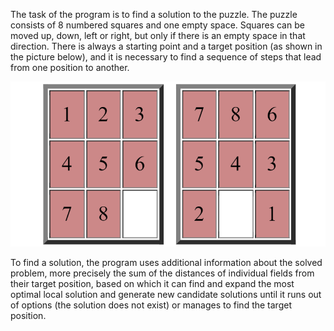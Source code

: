 The task of the program is to find a solution to the puzzle. The puzzle consists of 8 numbered squares and one empty space. Squares can be moved up, down, left or right, but only if there is an empty space in that direction. There is always a starting point and a target position (as shown in the picture below), and it is necessary to find a sequence of steps that lead from one position to another.

![](readme_pics/initial_final_grid.png)

To find a solution, the program uses additional information about the solved problem, more precisely the sum of the distances of individual fields from their target position, based on which it can find and expand the most optimal local solution and generate new candidate solutions until it runs out of options (the solution does not exist) or manages to find the target position.